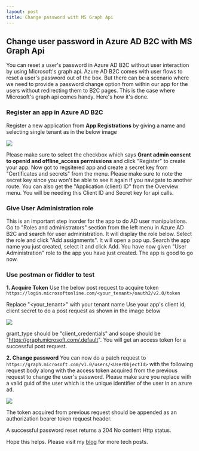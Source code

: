 ```yaml
---
layout: post
title: Change password with MS Graph Api
---
```


## Change user password in Azure AD B2C with MS Graph Api
You can reset a user's password in Azure AD B2C without user interaction by using Microsoft's graph api. Azure AD B2C comes with user flows to reset a user's password out of the box. But there can be a scenario where we need to provide a password change option from within our app for the users without redirecting them to B2C pages. This is the case where Microsoft's graph api comes handy. Here's how it's done.

### Register an app in Azure AD B2C

Register a new application from **App Registrations** by giving a name and selecting single tenant as in the below image

<img src="{{ site.baseurl }}/images/GraphApiReg.PNG"/>

Please make sure to select the checkbox which says **Grant admin consent to openid and offline_access permissions** and click "Register" to create your app. Now got to regsitered app and create a secret key from "Certificates and secrets" from the menu. Please make sure to note the secret key since you won't be able to see it again if you navigate to another route. You can also get the "Application (client) ID" from the Overview menu. You will be needing this Client ID and Secret key for api calls.

### Give User Administration role

This is an important step inorder for the app to do AD user manipulations. Go to "Roles and administrators" section from the left menu in Azure AD B2C and search for user administration. It will display the role below. Select the role and click "Add assignments". It will open a pop up. Search the app name you just created, select it and click Add.
You have now given "User Administration" role to the app you have just created. The app is good to go now.

### Use postman or fiddler to test

**1. Acquire Token**
Use the below post request to acquire token
`https://login.microsoftonline.com/<your_tenant>/oauth2/v2.0/token`

Replace "<your_tenant>" with your tenant name
Use your app's client id, client secret to do a post request as shown in the image below

<img src="{{ site.baseurl }}/images/PostmanGraphApiToken.PNG"/>

grant_type should be "client_credentials" and scope should be "https://graph.microsoft.com/.default". You will get an access token for a successful post request.

**2. Change password**
You can now do a patch request to `https://graph.microsoft.com/v1.0/users/<UserObjectId>` with the following request body along with the access token acquired from the previous request to change the user's password.
 Please make sure you replace <UserObjectId> with a valid guid of the user which is the unique identifier of the user in an azure ad.

 <img src="{{ site.baseurl }}/images/PostmanGraaphApiPasswordReset.PNG"/>

 The token acquired from previous request should be appended as an authorization bearer token request header.

 A successful password reset returns a 204 No content Http status.

 Hope this helps. Please visit my [blog](https://vijayachandranb.github.io/blog) for more tech posts.
